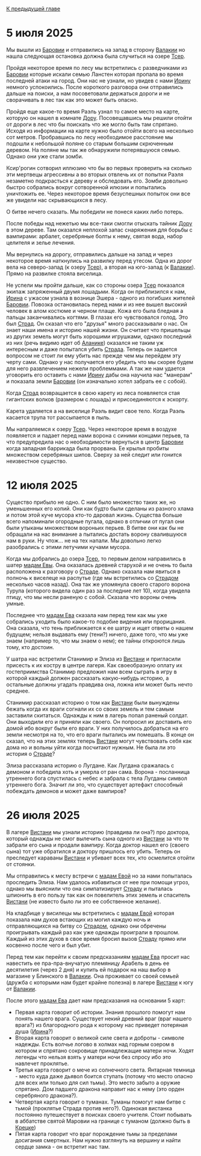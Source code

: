 [К предыдущей главе](./first.md)
# 5 июля 2025

Мы вышли из [Баровии](../locs/barovia_city.md) и отправились на запад в сторону [Валакии](../locs/valakhi.md) но нашла следующая остановка должна была случиться на озере [Тсер](../locs/tser.md).

Пройдя некоторое время по лесу мы встретились с разведчиками из [Баровии](../locs/barovia_city.md) которые искали семью Ланстен которая пропала во время последней атаки на город. Они нас не 
узнали, но увидев с нами [Ирину](../npcs/irina) немного успокоились. После короткого разговора они отправились дальше на поиски, а нам посоветовали держаться дороги и не сворачивать в лес
так как это может быть опасно.

Пройдя еще какое-то время Раэль узнал то самое место на карте, которую он нашел в комнате [Дору](../npcs/doru.md). Посовещавшись мы решили отойти от дороги в лес что бы поискать что же могло быть
там спрятано. Исходя из информации на карте нужно было отойти всего на несколько сот метров. Пробравшись по лесу необходимое расстояние мы подошли к небольшой поляне со старым
большим скрюченным деревом. На поляне мы так же обнаружили потерявшуюся семью. Однако они уже стали зомби.

Ксир'рогин сотворил иллюзию что бы во первых проверить на сколько эти мертвецы агрессивны а во вторых отвлечь их от попытки Раэля незаметно подкрасться к дереву и обследовать его.
Зомби довольно быстро собрались вокруг сотворенной илюзии и попытались уничтожить ее. Через некоторое время безуспешных попыток они все же увидели нас скрывающихся в лесу.

О битве нечего сказать. Мы победили не понеся каких либо потерь.

После победы над нежетью мы все-таки смогли отыскать тайник [Дору](../npcs/doru.md) в этом дереве. Там оказался неплохой запас снаряжения для борьбы с вампирами: арбалет, серебряные болты к нему,
святая вода, набор целителя и зелье лечения.

Мы вернулись на дорогу, отправились дальше на запад и через некоторое время наткнулись на развилку перед утесом. Одна из дорог вела на северо-запад (к озеру [Тсер](../locs/tser.md)), а вторая на
юго-запад (к [Валакии](../locs/valakhi.md)). Прямо на развилке стояла виселица.

Не успели мы пройти дальше, как со стороны озера [Тсер](../locs/tser.md) показался экипаж запряженный двумя лошадьми. Когда он приблизился к нам, [Ирина](../npcs/irina) с ужасом узнала в вознице Эшера - одного
из погибших жителей [Баровии](../locs/barovia_city.md). Повозка остановилась перед нами и из нее вышел высокий человек в алом костюме и черном плаще. Кожа его была бледная а пальцы заканчивались когтями.
В глазах его чувствовался голод. Это был [Страд](../npcs/strad). Он сказал что его "друзья" много рассказывали о нас. Он знает наши имена и историю нашей жизни. Он считает что пришельцы из других
земель могут быть хорошими игрушками, однако последний из них (речь видимо идет об [Аланике](../npcs/alanik)) оказался не таким уж интересным и даже попытался убить [Страда](../npcs/strad). Теперь он задается
вопросом не стоит ли ему убить нас прежде чем мы перейдем эту черту сами. Однако у нас получается его убедить что мы скорее будем для него развлечением нежели проблеммами. А так же
нам удается уговорить его оставить с нами [Ирину](../npcs/irina) дабы она научила нас "манерам" и показала земли [Баровии](../locs/barovia_land.md) (он изначально хотел забрать ее с собой).

Когда [Страд](../npcs/strad) возвращается в свою карету из леса появляется стая гигантских волков (размером с лошадь) и присоединяются к эскорту.

Карета удаляется а на виселице Раэль видит свое тело. Когда Раэль касается трупа тот рассыпается в пыль.

Мы напраляемся к озеру [Тсер](../locs/tser.md). Через некоторое время в воздухе появляется и падает перед нами ворона с синими концами перьев, та что предупредила нас о необходимости вернуться в центр [Баровии](../locs/barovia_city.md)
когда западная баррикада была прорвана. Ее крылья пробиты множеством серебряных шипов. Сверху за ней следит или гонится неизвестное существо.

# 12 июля 2025

Существо прибыло не одно. С ним было множество таких же, но уменьшенных его копий. Они как будто были сделаны из разного хлама и потом этой куче мусора кто-то даровал жизнь. Существа больше всего напоминали огородные пугала, однако в отличии от пугал они были утыканы множеством вороньих перьев. В битве они как бы не обращали на нас внимание а пытались достать ворону свалившуюся нам в руки. Ну чтож... не на тех напали. Мы довольно легко разобрались с этими летучими кучами мусора.

Когда мы добрались до озера [Тсер](../locs/tser.md), то первым делом направились в шатер [мадам Евы](../npcs/eva.md). Она оказалась древней старухой и не очень то была расположена к разговору о [Страде](../npcs/strad). Однако сказала нам явиться в полночь к виселеце на распутье (где мы встретились со [Страдом](../npcs/strad) несколько часов назад). Она так же упомянула своего старого ворона Турула (которого видела один раз за последние лет 10), когда увидела птицу, что мы несли раненую с собой. Сказала что вороны очень умные.

Последнее что [мадам Ева](../npcs/eva.md) сказала нам перед тем как мы уже собрались уходить было какое-то подобие видения или прорицания. Она сказала, что тень приближается к ее шатру и ищет ответы о нашем будущем; нельзя выдавать ему (тени?) ничего, даже того, что мы уже знаем (например то, что мы знаем о нем); ее тайны откроются лишь тому, кто достоин.

У шатра нас встретили Станимир и Элиза из [Вистани](../orgs/vistani.md) и пригласили присесть к их костру в центре лагеря. Как своеобразную оплату их гостеприимства Станимир предложил нам всем сыграть в игру в которой каждый должен рассказать какую-нибудь историю, а остальные должны угадать правдива она, ложна или может быть нечто среднее.

Станимир рассказал историю о том как [Вистани](../orgs/vistani.md) были вынуждены бежать когда их враги согнали их со своих земель и тем самым заставили скитаться. Однажды к ним в лагерь попал раненый солдат. Они выходили его и приняли как своего. Он попросил их доставить его домой ибо вокруг были его враги. У них получилось добраться на его земли несмотря на то, что его враги пытались им помешать. В конце он сказал, что на этих землях теперь [Вистани](../orgs/vistani.md) могут чувствовать себя как дома но и вольны уйти когда посчитают нужным. Не была ли это история о [Страде](../npcs/strad)?

Элиза рассказала историю о Лугдане. Как Лугдана сражалась с демоном и победила хоть и умерла от ран сама. Ворона - посланница утреннего бога спустилась с небес и забрала с тела Лугданы символ утреннего бога. Значит ли это, что существует артефакт способный побеждать демонов и может даже вампиров?

# 26 июля 2025

В лагере [Вистани](../orgs/vistani.md) мы узнали историю (правдива ли она?) про доктора, который однажды не смог вылечить сына одного из [Вистани](../orgs/vistani.md) за что те забрали его сына и продали вампиру. Когда доктор нашел его (своего сына) тот уже обратился и доктору пришлось его убить. Теперь он преследует караваны [Вистани](../orgs/vistani.md) и убивает всех тех, кто осмелится отойти от стоянки.

Мы отправились к месту встречи с [мадам Евой](../npcs/eva.md) но за нами попыталась проследить Элиза. Нам удалось избавиться от нее при помощи угроз, однако мы выяснили что она симпатизирует [Страду](../npcs/strad) и пыталась шпионить в его пользу так как он повелитель этих земель и спаситель [Вистани](../orgs/vistani.md) (не известо было ли это ее собственное желание).

На кладбище у висилецы мы встретились с [мадам Евой](../npcs/eva.md) которая показала нам духов встающих из могил каждую ночь и отправляющихся на битву со [Страдом](../npcs/strad), однако они обречены проигрывать каждый раз как уже однажды проиграли в прошлом. Каждый из этих духов в свое время бросил вызов [Страду](../npcs/strad) прямо или косвенно после чего и был убит.

Перед тем как перейти к своим предсказаниям [мадам Ева](../npcs/eva.md) просит нас навестить ее пра-пра-внучатую племяницу Арабель в день ее десятилетия (через 2 дня) и купить ей подарок на наш выбор в магазине у Блинского в [Валакии](../locs/valakhi.md). Она проживает со своей семьей (дружба с которыми нам будет крайне полезна) в лагере [Вистани](../orgs/vistani.md) к югу от [Валакии](../locs/valakhi.md).

После этого [мадам Ева](../npcs/eva.md) дает нам предсказания на основании 5 карт:

- Первая карта говорит об истории. Знания прошлого помогут нам понять нашего врага. Существует некий древний враг (враг нашего врага?) из благородного рода к которому нас приведет потеряная душа ([Ирина](../npcs/irina)?)
- Вторая карта говорит о великой силе света и доброты - символе надежды. Есть волчье логово в холмах над горным озером в котором и спрятано сокровище принадлежащие матери ночи. Ходят легенды что нельзя взять у матери ночи без спросу ибо это навлечет проклятье.
- Третья карта говорит о мече из солнечного света. Янтарная темница - место куда даже дьявол боится ступать (потому что место опасно для всех или только для сил тьмы). Это место забыто а оружие спрятано. Дом падшего дракона направит нас к нему (это орден серебряного дракона?).
- Четвертая карта говорит о туманах. Туманы помогут нам битве с тьмой (проклятье Страда против него?). Одинокая вистанка постоянно путешествует в поисках своего учителя. Стоит побывать в аббатстве святой Маровии на границе с туманом (должно быть в [Крецке](../locs/kretzk.md))
- Пятая карта говорит что враг порождение тьмы за пределами досигания смертных. Нам нужно взглянуть на вершину и найти сердце замка - он встретит нас там.
